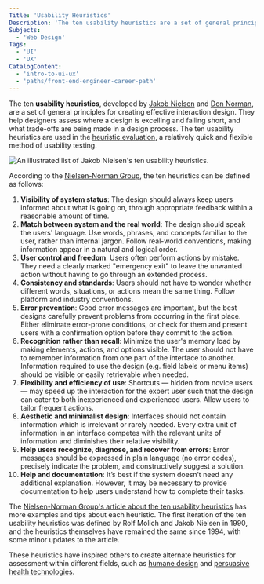 ```yaml
---
Title: 'Usability Heuristics'
Description: 'The ten usability heuristics are a set of general principles for creating effective interaction design.'
Subjects:
  - 'Web Design'
Tags:
  - 'UI'
  - 'UX'
CatalogContent:
  - 'intro-to-ui-ux'
  - 'paths/front-end-engineer-career-path'
---
```


The ten **usability heuristics**, developed by [Jakob Nielsen](https://www.nngroup.com/people/jakob-nielsen/) and [Don Norman](https://jnd.org/), are a set of general principles for creating effective interaction design. They help designers assess where a design is excelling and falling short, and what trade-offs are being made in a design process. The ten usability heuristics are used in the [heuristic evaluation](https://www.codecademy.com/resources/docs/uiux/heuristic-evaluation), a relatively quick and flexible method of usability testing.

![An illustrated list of Jakob Nielsen's ten usability heuristics.](https://static-assets.codecademy.com/Courses/intro-to-ui-and-ux/key-methodologies/usability-heuristics.png)

According to the [Nielsen-Norman Group](https://www.nngroup.com/articles/ten-usability-heuristics/), the ten heuristics can be defined as follows:

1. **Visibility of system status**: The design should always keep users informed about what is going on, through appropriate feedback within a reasonable amount of time.
2. **Match between system and the real world**: The design should speak the users' language. Use words, phrases, and concepts familiar to the user, rather than internal jargon. Follow real-world conventions, making information appear in a natural and logical order.
3. **User control and freedom**: Users often perform actions by mistake. They need a clearly marked "emergency exit" to leave the unwanted action without having to go through an extended process.
4. **Consistency and standards**: Users should not have to wonder whether different words, situations, or actions mean the same thing. Follow platform and industry conventions.
5. **Error prevention**: Good error messages are important, but the best designs carefully prevent problems from occurring in the first place. Either eliminate error-prone conditions, or check for them and present users with a confirmation option before they commit to the action.
6. **Recognition rather than recall**: Minimize the user's memory load by making elements, actions, and options visible. The user should not have to remember information from one part of the interface to another. Information required to use the design (e.g. field labels or menu items) should be visible or easily retrievable when needed.
7. **Flexibility and efficiency of use**: Shortcuts — hidden from novice users — may speed up the interaction for the expert user such that the design can cater to both inexperienced and experienced users. Allow users to tailor frequent actions.
8. **Aesthetic and minimalist design**: Interfaces should not contain information which is irrelevant or rarely needed. Every extra unit of information in an interface competes with the relevant units of information and diminishes their relative visibility.
9. **Help users recognize, diagnose, and recover from errors**: Error messages should be expressed in plain language (no error codes), precisely indicate the problem, and constructively suggest a solution.
10. **Help and documentation**: It’s best if the system doesn’t need any additional explanation. However, it may be necessary to provide documentation to help users understand how to complete their tasks.

The [Nielsen-Norman Group's article about the ten usability heuristics](https://www.nngroup.com/articles/ten-usability-heuristics/) has more examples and tips about each heuristic. The first iteration of the ten usability heuristics was defined by Rolf Molich and Jakob Nielsen in 1990, and the heuristics themselves have remained the same since 1994, with some minor updates to the article.

These heuristics have inspired others to create alternate heuristics for assessment within different fields, such as [humane design](https://designlab.com/blog/heuristics-humane-design-designing-for-dignity/) and [persuasive health technologies](https://terpconnect.umd.edu/~choe/download/IHI-10-Kientz.pdf).
